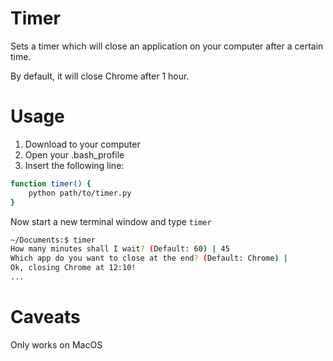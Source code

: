 # Timer

Sets a timer which will close an application on your computer after a certain time.

By default, it will close Chrome after 1 hour.

# Usage
1. Download to your computer
2. Open your .bash_profile
3. Insert the following line:

```bash
function timer() {
    python path/to/timer.py
}
```

Now start a new terminal window and type `timer`

```bash
~/Documents:$ timer
How many minutes shall I wait? (Default: 60) | 45
Which app do you want to close at the end? (Default: Chrome) |
Ok, closing Chrome at 12:10!
...
```

# Caveats
Only works on MacOS